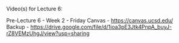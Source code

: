 Video(s) for Lecture 6:

Pre-Lecture 6 - Week 2 - Friday
Canvas - https://canvas.ucsd.edu/  
Backup - https://drive.google.com/file/d/1ioa3pE3Jtk4PnpA_buyJ-rZ8VEMzUhgJ/view?usp=sharing